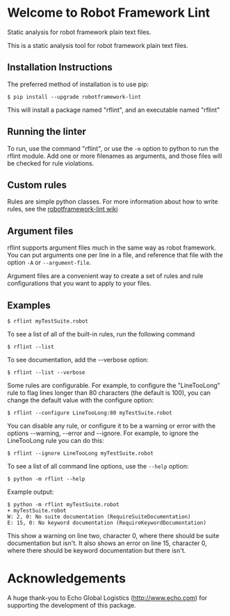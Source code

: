 Welcome to Robot Framework Lint
===============================

Static analysis for robot framework plain text files. 

This is a static analysis tool for robot framework plain text files. 

Installation Instructions
-------------------------

The preferred method of installation is to use pip:

    $ pip install --upgrade robotframework-lint

This will install a package named "rflint", and an executable named "rflint"

Running the linter
------------------

To run, use the command "rflint", or use the `-m` option to python to
run the rflint module. Add one or more filenames as arguments, and
those files will be checked for rule violations.

Custom rules
------------

Rules are simple python classes. For more information about how to
write rules, see the 
[robotframework-lint wiki](https://github.com/boakley/robotframework-lint/wiki)

Argument files
--------------

rflint supports argument files much in the same way as robot framework. You can
put arguments one per line in a file, and reference that file with the option
`-A` or `--argument-file`.

Argument files are a convenient way to create a set of rules and rule configurations
that you want to apply to your files.

Examples
--------

    $ rflint myTestSuite.robot

To see a list of all of the built-in rules, run the following command

    $ rflint --list

To see documentation, add the --verbose option:

    $ rflint --list --verbose

Some rules are configurable. For example, to configure the "LineTooLong"
rule to flag lines longer than 80 characters (the default is 100), you
can change the default value with the configure option:

    $ rflint --configure LineTooLong:80 myTestSuite.robot

You can disable any rule, or configure it to be a warning or error
with the options --warning, --error and --ignore. For example, to 
ignore the LineTooLong rule you can do this:

    $ rflint --ignore LineTooLong myTestSuite.robot

To see a list of all command line options, use the `--help` option:

    $ python -m rflint --help

Example output:

    $ python -m rflint myTestSuite.robot
    + myTestSuite.robot
    W: 2, 0: No suite documentation (RequireSuiteDocumentation)
    E: 15, 0: No keyword documentation (RequireKeywordDocumentation)

This show a warning on line two, character 0, where there should be suite 
documentation but isn't. It also shows an error on line 15, character 0,
where there should be keyword documentation but there isn't.

Acknowledgements
================

A huge thank-you to Echo Global Logistics (http://www.echo.com) for
supporting the development of this package.
